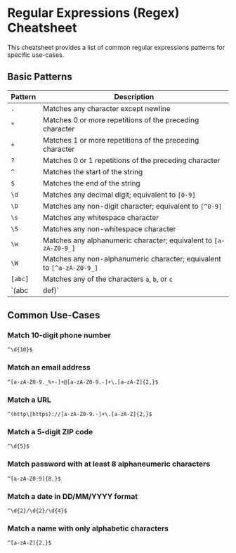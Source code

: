 # Regular Expressions (Regex) Cheatsheet

This cheatsheet provides a list of common regular expressions patterns for specific use-cases.

## Basic Patterns

| Pattern | Description |
|---------|-------------|
| `.` | Matches any character except newline |
| `*` | Matches 0 or more repetitions of the preceding character |
| `+` | Matches 1 or more repetitions of the preceding character |
| `?` | Matches 0 or 1 repetitions of the preceding character |
| `^` | Matches the start of the string |
| `$` | Matches the end of the string |
| `\d` | Matches any decimal digit; equivalent to `[0-9]` |
| `\D` | Matches any non-digit character; equivalent to `[^0-9]` |
| `\s` | Matches any whitespace character |
| `\S` | Matches any non-whitespace character |
| `\w` | Matches any alphanumeric character; equivalent to `[a-zA-Z0-9_]` |
| `\W` | Matches any non-alphanumeric character; equivalent to `[^a-zA-Z0-9_]` |
| `[abc]` | Matches any of the characters `a`, `b`, or `c` |
| `(abc|def)` | Matches either `abc` or `def` |

## Common Use-Cases

### Match 10-digit phone number
```
^\d{10}$
```

### Match an email address
```
^[a-zA-Z0-9._%+-]+@[a-zA-Z0-9.-]+\.[a-zA-Z]{2,}$
```

### Match a URL
```
^(http\|https)://[a-zA-Z0-9.-]+\.[a-zA-Z]{2,}$
```

### Match a 5-digit ZIP code
```
^\d{5}$
```

### Match password with at least 8 alphaneumeric characters
```
^[a-zA-Z0-9]{8,}$
```

### Match a date in DD/MM/YYYY format
```
^\d{2}/\d{2}/\d{4}$
```

### Match a name with only alphabetic characters 
```
^[a-zA-Z]{2,}$
```
